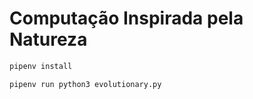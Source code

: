 # Computação Inspirada pela Natureza

```bash
pipenv install
```

```bash
pipenv run python3 evolutionary.py
```
